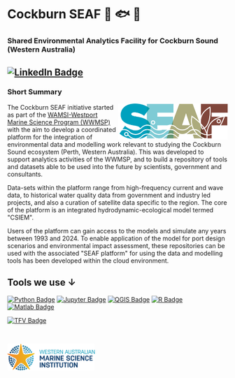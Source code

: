 # Cockburn SEAF :dolphin: :fish: :ocean:

### Shared Environmental Analytics Facility for Cockburn Sound (Western Australia)

[![LinkedIn Badge](https://img.shields.io/badge/connect-LinkedIn-blue)](https://au.linkedin.com/company/wamsi) 
--
### Short Summary

<a href="url"><img src="https://github.com/SEAF-CS/.github/blob/main/profile/seaf.jpg" align="right" width="250" ></a>
The Cockburn SEAF initiative started as part of the [WAMSI-Westport Marine Science Program (WWMSP)](https://wamsi.org.au/projects/cockburn-sound/) with the aim to develop a coordinated platform for the integration of environmental data and modelling work relevant to studying the Cockburn Sound ecosystem (Perth, Western Australia). This was developed to support analytics activities of the WWMSP, and to build a repository of tools and datasets able to be used into the future by scientists, government and consultants. 

Data-sets within the platform range from high-frequency current and wave data, to historical water quality data from government and industry led projects, and also a curation of satellite data specific to the region. The core of the platform is an integrated hydrodynamic-ecological model termed "CSIEM".

Users of the platform can gain access to the models and simulate any years between 1993 and 2024. To enable application of the model for port design scenarios and environmental impact assessment, these repositories can be used with the associated "SEAF platform" for using the data and modelling tools has been developed within the cloud environment.

## Tools we use ↓
[![Python Badge](https://img.shields.io/badge/Python-306998.svg?&style=for-the-badge&logo=Python&logoColor=white)](https://github.com/SEAF-CS/csiem_regional_dashboard)
[![Jupyter Badge](https://img.shields.io/badge/Jupyter-F37626.svg?&style=for-the-badge&logo=Jupyter&logoColor=white)](https://github.com/SEAF-CS/sentinel2_ridgeplot)
[![QGIS Badge](https://img.shields.io/badge/Qgis-589632.svg?style=for-the-badge&logo=Qgis&logoColor=white)](https://ronygolderku.netlify.app/)
[![R Badge](https://img.shields.io/badge/R-276DC3?style=for-the-badge&logo=r&logoColor=white)](https://seaf-cs.github.io/csiem-science/)
[![Matlab Badge](https://img.shields.io/badge/MATLAB-ff8c00.svg?&style=for-the-badge&logo=matrix&logoColor=white)](https://github.com/SEAF-CS/csiem-marvl)



[![TFV Badge](https://img.shields.io/badge/TUFLOWFV-AED-87CEEB.svg?&style=for-the-badge&logo=Drupal&logoColor=white)](https://www.tuflow.com/products/tuflow-fv/)

<br>

[<img src="https://github.com/SEAF-CS/.github/blob/main/profile/wamsi.png" alt="WAMSI" width="200"/>](https://wamsi.org.au/projects/cockburn-sound/)
